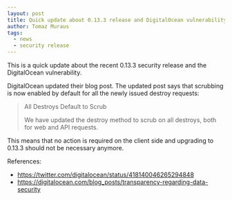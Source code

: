 ```yaml
---
layout: post
title: Quick update about 0.13.3 release and DigitalOcean vulnerability
author: Tomaz Muraus
tags:
  - news
  - security release
---
```


This is a quick update about the recent 0.13.3 security release and the
DigitalOcean vulnerability.

DigitalOcean updated their blog post. The updated post says that
scrubbing is now enabled by default for all the newly issued destroy
requests:

> All Destroys Default to Scrub
>
> We have updated the destroy method to scrub on all destroys, both for
> web and API requests.

This means that no action is required on the client side and upgrading
to 0.13.3 should not be necessary anymore.

References:

* <https://twitter.com/digitalocean/status/418140046265294848>
* <https://digitalocean.com/blog_posts/transparency-regarding-data-security>
